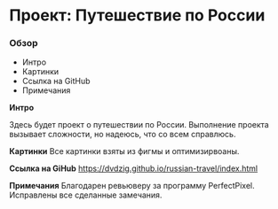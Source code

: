 # Проект: Путешествие по России

### Обзор
* Интро
* Картинки
* Ссылка на GitHub
* Примечания

**Интро**

Здесь будет проект о путешествии по России.
Выполнение проекта вызывает сложности, но надеюсь, что со всем справлюсь.


**Картинки**
Все картинки взяты из фигмы и оптимизирвоаны.

**Ссылка на GiHub**
https://dvdzig.github.io/russian-travel/index.html

**Примечания**
Благодарен ревьюверу за программу PerfectPixel. Исправлены все сделанные замечания.